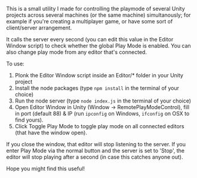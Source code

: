 This is a small utility I made for controlling the playmode of several Unity projects across several machines (or the same machine) simultanously; for example if you're creating a multiplayer game, or have some sort of client/server arrangement. 

It calls the server every second (you can edit this value in the Editor Window script) to check whether the global Play Mode is enabled. You can also change play mode from any editor that's connected.

To use:
1) Plonk the Editor Window script inside an Editor/* folder in your Unity project
2) Install the node packages (type `npm install` in the terminal of your choice)
3) Run the node server (type `node index.js` in the terminal of your choice)
4) Open Editor Window in Unity (Window -> RemotePlayModeControl), fill in port (default 88) & IP (run `ipconfig` on Windows, `ifconfig` on OSX to find yours).
5) Click Toggle Play Mode to toggle play mode on all connected editors (that have the window open).

If you close the window, that editor will stop listening to the server.
If you enter Play Mode via the normal button and the server is set to 'Stop', the editor will stop playing after a second (in case this catches anyone out).

Hope you might find this useful!
